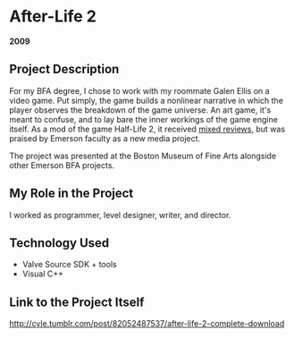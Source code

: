 # After-Life 2

**2009**

## Project Description

For my BFA degree, I chose to work with my roommate Galen Ellis on a video game. Put simply, the game builds a nonlinear narrative in which the player observes the breakdown of the game universe. An art game, it's meant to confuse, and to lay bare the inner workings of the game engine itself. As a mod of the game Half-Life 2, it received [mixed reviews](http://www.planetphillip.com/posts/after-life-2-half-life-2-ep2/), but was praised by Emerson faculty as a new media project.

The project was presented at the Boston Museum of Fine Arts alongside other Emerson BFA projects.

## My Role in the Project

I worked as programmer, level designer, writer, and director.

## Technology Used

- Valve Source SDK + tools
- Visual C++

## Link to the Project Itself

http://cyle.tumblr.com/post/82052487537/after-life-2-complete-download